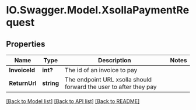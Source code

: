 # IO.Swagger.Model.XsollaPaymentRequest
## Properties

Name | Type | Description | Notes
------------ | ------------- | ------------- | -------------
**InvoiceId** | **int?** | The id of an invoice to pay | 
**ReturnUrl** | **string** | The endpoint URL xsolla should forward the user to after they pay | 

[[Back to Model list]](../README.md#documentation-for-models) [[Back to API list]](../README.md#documentation-for-api-endpoints) [[Back to README]](../README.md)


